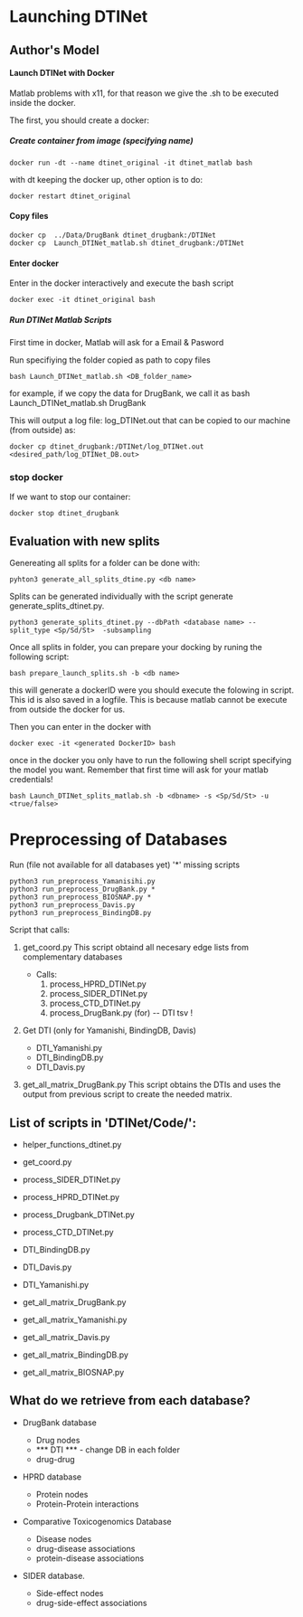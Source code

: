 # Launching DTINet

## Author's Model

#### Launch DTINet with Docker

Matlab problems with x11, for that reason we give the .sh to be executed inside the docker. 

The first, you should create a docker:
##### Create container from image (specifying name)
```
docker run -dt --name dtinet_original -it dtinet_matlab bash
```

with dt keeping the docker up, other option is to do:

```
docker restart dtinet_original 
```

#### Copy files
```
docker cp  ../Data/DrugBank dtinet_drugbank:/DTINet
docker cp  Launch_DTINet_matlab.sh dtinet_drugbank:/DTINet
```

#### Enter docker
Enter in the docker interactively and execute the bash script

```
docker exec -it dtinet_original bash
```

##### Run DTINet Matlab Scripts

First time in docker, Matlab will ask for a Email & Pasword

Run specifiying the folder copied as path to copy files
```
bash Launch_DTINet_matlab.sh <DB_folder_name>
```
for example, if we copy the data for DrugBank, we call it as bash Launch_DTINet_matlab.sh DrugBank


This will output a log file: log_DTINet.out
that can be copied to our machine (from outside) as:
```
docker cp dtinet_drugbank:/DTINet/log_DTINet.out <desired_path/log_DTINet_DB.out>
```


### stop docker
If we want to stop our container:
```
docker stop dtinet_drugbank
```




## Evaluation with new splits

Genereating all splits for a folder can be done with:
```
pyhton3 generate_all_splits_dtine.py <db name>
```

Splits can be generated individually with the script generate generate_splits_dtinet.py.

```
python3 generate_splits_dtinet.py --dbPath <database name> --split_type <Sp/Sd/St>  -subsampling
```


Once all splits in folder, you can prepare your docking by runing the following script:

```
bash prepare_launch_splits.sh -b <db name> 
```
this will generate a dockerID were you should execute the folowing in script.
This id is also saved in a logfile. This is because matlab cannot be execute from outside the docker for us.

Then you can enter in the docker with

```
docker exec -it <generated DockerID> bash
```

once in the docker you only have to run the following shell script
specifying the model you want.
Remember that first time will ask for your matlab credentials!

```
bash Launch_DTINet_splits_matlab.sh -b <dbname> -s <Sp/Sd/St> -u <true/false>
```





# Preprocessing of Databases

Run (file not available for all databases yet)
'*' missing scripts

```
python3 run_preprocess_Yamanisihi.py 
python3 run_preprocess_DrugBank.py *
python3 run_preprocess_BIOSNAP.py *
python3 run_preprocess_Davis.py 
python3 run_preprocess_BindingDB.py 
```

Script that calls:
1. get_coord.py
    This script obtaind all necesary edge lists from complementary databases
    * Calls:
      1. process_HPRD_DTINet.py
      2. process_SIDER_DTINet.py
      3. process_CTD_DTINet.py
      4. process_DrugBank.py (for)
-- DTI tsv ! 
2. Get DTI (only for Yamanishi, BindingDB, Davis)
    - DTI_Yamanishi.py
    - DTI_BindingDB.py
    - DTI_Davis.py

3. get_all_matrix_DrugBank.py
    This script obtains the DTIs and uses the output from previous script to create the needed matrix. 


## List of scripts in 'DTINet/Code/':

- helper_functions_dtinet.py
- get_coord.py 
- process_SIDER_DTINet.py
- process_HPRD_DTINet.py
- process_Drugbank_DTINet.py
- process_CTD_DTINet.py

- DTI_BindingDB.py
- DTI_Davis.py
- DTI_Yamanishi.py

- get_all_matrix_DrugBank.py 
- get_all_matrix_Yamanishi.py
- get_all_matrix_Davis.py
- get_all_matrix_BindingDB.py
- get_all_matrix_BIOSNAP.py

## What do we retrieve from each database? 
* DrugBank database 
    - Drug nodes
    - *** DTI *** - change DB in each folder
    - drug-drug 

* HPRD database
    - Protein nodes
    - Protein-Protein interactions

* Comparative Toxicogenomics Database
    - Disease nodes
    - drug-disease associations
    - protein-disease associations 

* SIDER database.
    - Side-effect nodes
    - drug-side-effect associations 

